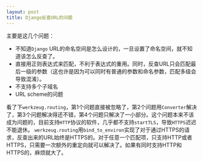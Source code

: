 ```yaml
---
layout: post
title: Django反查URL的问题
---
```


主要是这几个问题：

- 不知道`Django` URL的命名空间是怎么设计的，一旦设置了命名空间，就不知道该怎么反查了。
- 直接用正则表达式来匹配，不利于表达式的重用。同时，反查URL只会匹配最后一级的参数（这也许是因为可以同时有普通的参数和命名参数，匹配多级会导致混淆）。
- 不支持多个子域名
- URL scheme的问题

看了下`werkzeug.routing`，第1个问题直接被忽略了，第2个问题用`Converter`解决了，第3个问题解决得还不错，第4个问题只解决了一小部分。这个问题本来不该成为问题的，目前支持`HTTP`协议的软件，几乎都不支持`startTLS`，导致`HTTPS`迟迟不能退休。
`werkzeug.routing`用`bind_to_environ`实现了对于通过HTTPS的请求，反查出来的URL始终是HTTPS的。对于任意一个匹配项，只支持HTTP或者HTTPS，只需要一次额外的重定向就可以解决了。如果有同时支持HTTP和HTTPS的，麻烦就大了。